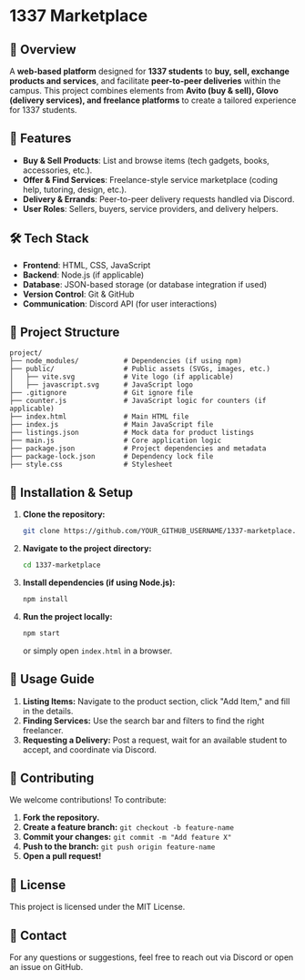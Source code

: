 # 1337 Marketplace

## 📌 Overview
A **web-based platform** designed for **1337 students** to **buy, sell, exchange products and services**, and facilitate **peer-to-peer deliveries** within the campus. This project combines elements from **Avito (buy & sell), Glovo (delivery services), and freelance platforms** to create a tailored experience for 1337 students.

## 🚀 Features
- **Buy & Sell Products**: List and browse items (tech gadgets, books, accessories, etc.).
- **Offer & Find Services**: Freelance-style service marketplace (coding help, tutoring, design, etc.).
- **Delivery & Errands**: Peer-to-peer delivery requests handled via Discord.
- **User Roles**: Sellers, buyers, service providers, and delivery helpers.

## 🛠️ Tech Stack
- **Frontend**: HTML, CSS, JavaScript
- **Backend**: Node.js (if applicable)
- **Database**: JSON-based storage (or database integration if used)
- **Version Control**: Git & GitHub
- **Communication**: Discord API (for user interactions)

## 📂 Project Structure
```
project/
├── node_modules/           # Dependencies (if using npm)
├── public/                 # Public assets (SVGs, images, etc.)
│   ├── vite.svg            # Vite logo (if applicable)
│   ├── javascript.svg      # JavaScript logo
├── .gitignore              # Git ignore file
├── counter.js              # JavaScript logic for counters (if applicable)
├── index.html              # Main HTML file
├── index.js                # Main JavaScript file
├── listings.json           # Mock data for product listings
├── main.js                 # Core application logic
├── package.json            # Project dependencies and metadata
├── package-lock.json       # Dependency lock file
├── style.css               # Stylesheet
```

## 🔧 Installation & Setup
1. **Clone the repository:**
   ```bash
   git clone https://github.com/YOUR_GITHUB_USERNAME/1337-marketplace.git
   ```
2. **Navigate to the project directory:**
   ```bash
   cd 1337-marketplace
   ```
3. **Install dependencies (if using Node.js):**
   ```bash
   npm install
   ```
4. **Run the project locally:**
   ```bash
   npm start
   ```
   or simply open `index.html` in a browser.

## 📜 Usage Guide
1. **Listing Items:** Navigate to the product section, click "Add Item," and fill in the details.
2. **Finding Services:** Use the search bar and filters to find the right freelancer.
3. **Requesting a Delivery:** Post a request, wait for an available student to accept, and coordinate via Discord.

## 🤝 Contributing
We welcome contributions! To contribute:
1. **Fork the repository.**
2. **Create a feature branch:** `git checkout -b feature-name`
3. **Commit your changes:** `git commit -m "Add feature X"`
4. **Push to the branch:** `git push origin feature-name`
5. **Open a pull request!**

## 📄 License
This project is licensed under the MIT License.

## 📧 Contact
For any questions or suggestions, feel free to reach out via Discord or open an issue on GitHub.

